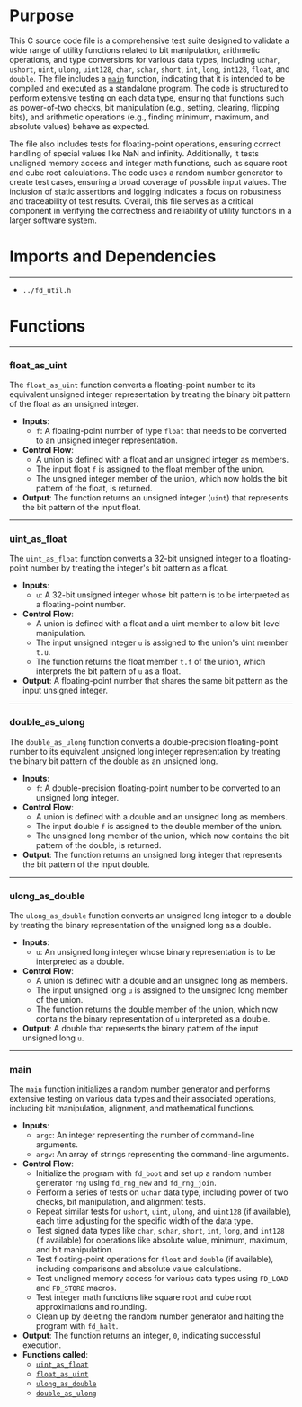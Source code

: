 # Purpose
This C source code file is a comprehensive test suite designed to validate a wide range of utility functions related to bit manipulation, arithmetic operations, and type conversions for various data types, including `uchar`, `ushort`, `uint`, `ulong`, `uint128`, `char`, `schar`, `short`, `int`, `long`, `int128`, `float`, and `double`. The file includes a [`main`](#main) function, indicating that it is intended to be compiled and executed as a standalone program. The code is structured to perform extensive testing on each data type, ensuring that functions such as power-of-two checks, bit manipulation (e.g., setting, clearing, flipping bits), and arithmetic operations (e.g., finding minimum, maximum, and absolute values) behave as expected.

The file also includes tests for floating-point operations, ensuring correct handling of special values like NaN and infinity. Additionally, it tests unaligned memory access and integer math functions, such as square root and cube root calculations. The code uses a random number generator to create test cases, ensuring a broad coverage of possible input values. The inclusion of static assertions and logging indicates a focus on robustness and traceability of test results. Overall, this file serves as a critical component in verifying the correctness and reliability of utility functions in a larger software system.
# Imports and Dependencies

---
- `../fd_util.h`


# Functions

---
### float\_as\_uint<!-- {{#callable:float_as_uint}} -->
The `float_as_uint` function converts a floating-point number to its equivalent unsigned integer representation by treating the binary bit pattern of the float as an unsigned integer.
- **Inputs**:
    - `f`: A floating-point number of type `float` that needs to be converted to an unsigned integer representation.
- **Control Flow**:
    - A union is defined with a float and an unsigned integer as members.
    - The input float `f` is assigned to the float member of the union.
    - The unsigned integer member of the union, which now holds the bit pattern of the float, is returned.
- **Output**: The function returns an unsigned integer (`uint`) that represents the bit pattern of the input float.


---
### uint\_as\_float<!-- {{#callable:uint_as_float}} -->
The `uint_as_float` function converts a 32-bit unsigned integer to a floating-point number by treating the integer's bit pattern as a float.
- **Inputs**:
    - `u`: A 32-bit unsigned integer whose bit pattern is to be interpreted as a floating-point number.
- **Control Flow**:
    - A union is defined with a float and a uint member to allow bit-level manipulation.
    - The input unsigned integer `u` is assigned to the union's uint member `t.u`.
    - The function returns the float member `t.f` of the union, which interprets the bit pattern of `u` as a float.
- **Output**: A floating-point number that shares the same bit pattern as the input unsigned integer.


---
### double\_as\_ulong<!-- {{#callable:double_as_ulong}} -->
The `double_as_ulong` function converts a double-precision floating-point number to its equivalent unsigned long integer representation by treating the binary bit pattern of the double as an unsigned long.
- **Inputs**:
    - `f`: A double-precision floating-point number to be converted to an unsigned long integer.
- **Control Flow**:
    - A union is defined with a double and an unsigned long as members.
    - The input double `f` is assigned to the double member of the union.
    - The unsigned long member of the union, which now contains the bit pattern of the double, is returned.
- **Output**: The function returns an unsigned long integer that represents the bit pattern of the input double.


---
### ulong\_as\_double<!-- {{#callable:ulong_as_double}} -->
The `ulong_as_double` function converts an unsigned long integer to a double by treating the binary representation of the unsigned long as a double.
- **Inputs**:
    - `u`: An unsigned long integer whose binary representation is to be interpreted as a double.
- **Control Flow**:
    - A union is defined with a double and an unsigned long as members.
    - The input unsigned long `u` is assigned to the unsigned long member of the union.
    - The function returns the double member of the union, which now contains the binary representation of `u` interpreted as a double.
- **Output**: A double that represents the binary pattern of the input unsigned long `u`.


---
### main<!-- {{#callable:main}} -->
The `main` function initializes a random number generator and performs extensive testing on various data types and their associated operations, including bit manipulation, alignment, and mathematical functions.
- **Inputs**:
    - `argc`: An integer representing the number of command-line arguments.
    - `argv`: An array of strings representing the command-line arguments.
- **Control Flow**:
    - Initialize the program with `fd_boot` and set up a random number generator `rng` using `fd_rng_new` and `fd_rng_join`.
    - Perform a series of tests on `uchar` data type, including power of two checks, bit manipulation, and alignment tests.
    - Repeat similar tests for `ushort`, `uint`, `ulong`, and `uint128` (if available), each time adjusting for the specific width of the data type.
    - Test signed data types like `char`, `schar`, `short`, `int`, `long`, and `int128` (if available) for operations like absolute value, minimum, maximum, and bit manipulation.
    - Test floating-point operations for `float` and `double` (if available), including comparisons and absolute value calculations.
    - Test unaligned memory access for various data types using `FD_LOAD` and `FD_STORE` macros.
    - Test integer math functions like square root and cube root approximations and rounding.
    - Clean up by deleting the random number generator and halting the program with `fd_halt`.
- **Output**: The function returns an integer, `0`, indicating successful execution.
- **Functions called**:
    - [`uint_as_float`](#uint_as_float)
    - [`float_as_uint`](#float_as_uint)
    - [`ulong_as_double`](#ulong_as_double)
    - [`double_as_ulong`](#double_as_ulong)


